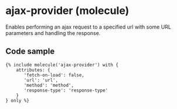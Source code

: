 # ajax-provider (molecule)

Enables performing an ajax request to a specified url with some URL parameters and handling the response.

## Code sample

```
{% include molecule('ajax-provider') with {
    attributes: {
       'fetch-on-load': false,
       'url': 'url',
       'method': 'method',
       'response-type': 'response-type'
    }
} only %}
```
